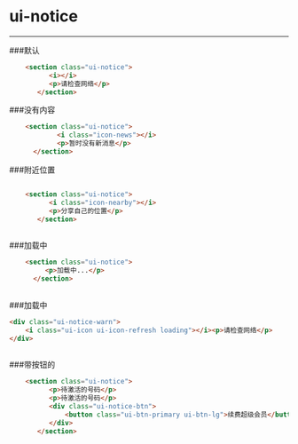 # ui-notice

---
###默认
````html
	<section class="ui-notice">
          <i></i>
          <p>请检查网络</p>
       </section>
````

###没有内容
````html
	<section class="ui-notice">
       		<i class="icon-news"></i>
        	<p>暂时没有新消息</p>
      </section>
````

###附近位置
````html

	<section class="ui-notice">
          <i class="icon-nearby"></i>
          <p>分享自己的位置</p>
       </section>
	
````

###加载中
````html
	<section class="ui-notice">
         <p>加载中...</p>
      </section>
	
````
###加载中
````html
<div class="ui-notice-warn">
	<i class="ui-icon ui-icon-refresh loading"></i><p>请检查网络</p>
</div>
	
````

###带按钮的
````html
	<section class="ui-notice">
          <p>待激活的号码</p>
          <p>待激活的号码</p>
          <div class="ui-notice-btn">
              <button class="ui-btn-primary ui-btn-lg">续费超级会员</button>
          </div>
       </section>
	
````